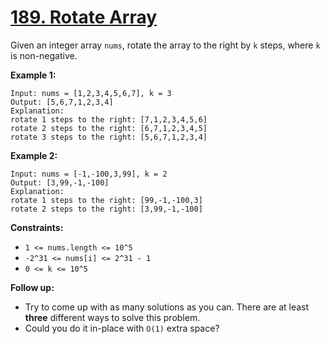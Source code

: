 # [189. Rotate Array](https://leetcode.com/problems/rotate-array/description/)

Given an integer array `nums`, rotate the array to the right by `k` steps, where `k` is non-negative.

**Example 1:** 

```
Input: nums = [1,2,3,4,5,6,7], k = 3
Output: [5,6,7,1,2,3,4]
Explanation:
rotate 1 steps to the right: [7,1,2,3,4,5,6]
rotate 2 steps to the right: [6,7,1,2,3,4,5]
rotate 3 steps to the right: [5,6,7,1,2,3,4]
```

**Example 2:** 

```
Input: nums = [-1,-100,3,99], k = 2
Output: [3,99,-1,-100]
Explanation: 
rotate 1 steps to the right: [99,-1,-100,3]
rotate 2 steps to the right: [3,99,-1,-100]
```

**Constraints:** 

- `1 <= nums.length <= 10^5`
- `-2^31 <= nums[i] <= 2^31 - 1`
- `0 <= k <= 10^5`

**Follow up:** 

- Try to come up with as many solutions as you can. There are at least **three**  different ways to solve this problem.
- Could you do it in-place with `O(1)` extra space?